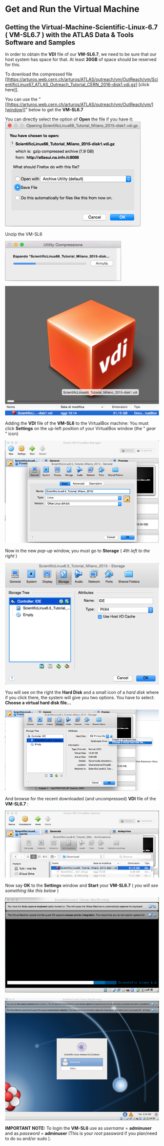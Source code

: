 # Get and Run the Virtual Machine


## Getting the Virtual-Machine-Scientific-Linux-6.7 ( **VM-SL6.7** ) with the **ATLAS Data & Tools Software and Samples**




In order to obtain the **VDI** file of our **VM-SL6.7**, we need to be sure that our host system has space for that.  At least **30GB** of space should be reserved for this.

To download the compressed file [[https://arturos.web.cern.ch/arturos/ATLAS/outreach/vm/OutReach/vm/ScientificLinux67_ATLAS_Outreach_Tutorial_CERN_2016-disk1.vdi.gz]
[click here]].

You can use the
"[[https://arturos.web.cern.ch/arturos/ATLAS/outreach/vm/OutReach/vm/][window]]" below to get the **VM-SL6.7**

You can directly select the option of **Open** the file if you have it: 
![](pictures/Screenshot_2015-02-05_02.43.32.png)

Unzip the VM-SL6

![](pictures/Screenshot_2015-02-03_15.08.26.png)

![](pictures/Screenshot_2015-02-03_15.28.18.png)

Adding the **VDI** file of the **VM-SL6** to the VirtualBox machine: You must click **Settings** on the up-left position of your VirtualBox window (the " _gear_  " icon)

![](pictures/Screenshot_2015-02-02_22.46.35.png)

Now in the new _pop-up_ window, you must go to **Storage** ( _4th left to the right_ ) 

![](pictures/Screenshot_2015-02-02_22.46.50.png)

You will see on the right the **Hard Disk** and a small icon of a _hard disk_ where if you click there, the system will give you two options. You have to select: **Choose a virtual hard disk file...**

![](pictures/Screenshot_2015-02-02_22.48.11.png)

And browse for the recent downloaded (and uncompressed) **VDI** file of the **VM-SL6.7** :

![](pictures/Screenshot_2015-02-03_15.31.55.png)

Now say **OK** to the **Settings** window and **Start** your **VM-SL6.7**    ( _you will see something like this below_ )

![](pictures/Screenshot_2015-02-03_15.33.12.png)

![](pictures/Screenshot_2015-02-03_15.34.04.png)

**IMPORTANT NOTE:** To login the **VM-SL6** use as _username_ = **adminuser** and as _password_ = **adminuser**
(This is your *root* password if you plan/need to do su and/or sudo ).

